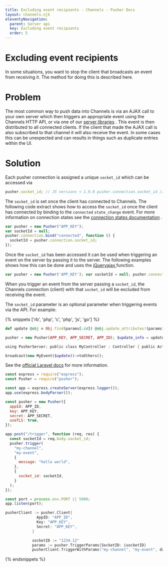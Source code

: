```yaml
---
title: Excluding event recipients - Channels - Pusher Docs
layout: channels.njk
eleventyNavigation:
  parent: Server api
  key: Excluding event recipients
  order: 5
---
```


# Excluding event recipients

In some situations, you want to stop the client that broadcasts an event from receiving it. The method for doing this is described here.

# Problem

The most common way to push data into Channels is via an AJAX call to your own server which then triggers an appropriate event using the Channels HTTP API, or via one of our [server libraries](/docs/channels/channels_libraries/libraries) . This event is then distributed to all connected clients. If the client that made the AJAX call is also subscribed to that channel it will also receive the event. In some cases this can be unexpected and can results in things such as duplicate entries within the UI.

# Solution

Each pusher connection is assigned a unique `socket_id` which can be accessed via

```js
pusher.socket_id; // JS versions < 1.9.0 pusher.connection.socket_id // JS versions >= 1.9.0
```

The `socket_id` is set once the client has connected to Channels. The following code extract shows how to access the `socket_id` once the client has connected by binding to the `connected` `state_change` event. For more information on connection states see the [connection states documentation](/docs/channels/using_channels/connection#connection-states) .

```js
var pusher = new Pusher("APP_KEY");
var socketId = null;
pusher.connection.bind("connected", function () {
  socketId = pusher.connection.socket_id;
});
```

Once the `socket_id` has been accessed it can be used when triggering an event on the server by passing it to the server. The following examples shows how this can be done and uses the <a href="http://api.jquery.com/jQuery.ajax/">jQuery<inlinecode>ajax</inlinecode> </a> function.

```js
var pusher = new Pusher('APP_KEY'); var socketId = null; pusher.connection.bind('connected', function() { socketId = pusher.connection.socket_id; jQuery.ajax({ url: "/trigger_event", type: "post", data: { id: 'some_id', updated_value: 'some_value', socket_id: socketId // pass socket_id parameter to be used by server } }); });
```

When you trigger an event from the server passing a `socket_id`, the Channels connection (client) with that `socket_id` will be excluded from receiving the event.

The `socket_id` parameter is an optional parameter when triggering events via the API. For example:

{% snippets ['rb', 'php', 'c', 'php', 'js', 'go'] %}

```rb
def update @obj = Obj.find(params[:id]) @obj.update_attributes!(params[:updated_value]) pusher.trigger("my-channel", "my-event", @obj, { socket_id: params[:socket_id] }) render json: @obj end
```

```php
pusher = new Pusher(APP_KEY, APP_SECRET, APP_ID); $update_info = update_object($_POST['id'], $_POST['updated_value']); $pusher->trigger('my-channel', 'my-event', $update_info, array('socket_id' => $_POST['socket_id']));
```

```c
using PusherServer; public class MyController : Controller { public ActionResult Trigger(string socket_id) { var pusher = new Pusher(APP_ID, APP_KEY, APP_SECRET); var result = pusher.Trigger( "my-channel", "my-event", new { message = "hello world" }, new TriggerOptions() { SocketId = socket_id } ); return new HttpStatusCodeResult(200); } }
```

```php
broadcast(new MyEvent($update))->toOthers();
```

See the [official Laravel docs](https://laravel.com/docs/master/broadcasting#broadcasting-events) for more information.

```js
const express = require("express");
const Pusher = require("pusher");

const app = express.createServer(express.logger());
app.use(express.bodyParser());

const pusher = new Pusher({
  appId: APP_ID,
  key: APP_KEY,
  secret: APP_SECRET,
  useTLS: true,
});

app.post("/trigger", function (req, res) {
  const socketId = req.body.socket_id;
  pusher.trigger(
    "my-channel",
    "my-event",
    {
      message: "hello world",
    },
    {
      socket_id: socketId,
    }
  );
});

const port = process.env.PORT || 5000;
app.listen(port);
```

```go
pusherClient := pusher.Client{
              AppID: "APP_ID",
              Key: "APP_KEY",
              Secret: "APP_KEY",
            }

            socketID := "1234.12"
            params := pusher.TriggerParams{SocketID: &socketID}
            pusherClient.TriggerWithParams("my-channel", "my-event", data, params)
```

{% endsnippets %}
